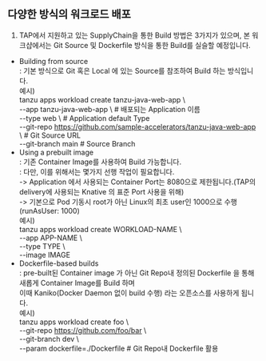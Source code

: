 ## 다양한 방식의 워크로드 배포
1. TAP에서 지원하고 있는 SupplyChain을 통한 Build 방법은 3가지가 있으며, 본 워크샵에서는 Git Source 및 Dockerfile 방식을 통한 Build를 실슬할 예정입니다.             
- Building from source     
  : 기본 방식으로 Git 혹은 Local 에 있는 Source를 참조하여 Build 하는 방식입니다.    
      예시)      
      tanzu apps workload create tanzu-java-web-app \      
      --app tanzu-java-web-app \          # 배포되는 Application 이름      
      --type web \                        # Application default Type      
      --git-repo https://github.com/sample-accelerators/tanzu-java-web-app \   # Git Source URL       
      --git-branch main     # Source Branch       
- Using a prebuilt image       
  : 기존 Container Image를 사용하여 Build 가능합니다.        
  : 다만, 이를 위해서는 몇가지 선행 작업이 필요합니다.         
    -> Application 에서 사용되는 Container Port는 8080으로 제한됩니다.(TAP의 delivery에 사용되는 Knative 의 표준 Port 사용을 위해)     
    -> 기본으로 Pod 기동시 root가 아닌 Linux의 최초 user인 1000으로 수행 (runAsUser: 1000)     
      예시)      
      tanzu apps workload create WORKLOAD-NAME \     
      --app APP-NAME \      
      --type TYPE \      
      --image IMAGE      
- Dockerfile-based builds      
  : pre-built된 Container image 가 아닌 Git Repo내 정의된 Dockerfile 을 통해 새롭게 Container Image를 Build 하며     
    이때 Kaniko(Docker Daemon 없이 build 수행) 라는 오픈소스를 사용하게 됩니다.       
      예시)       
      tanzu apps workload create foo \      
      --git-repo https://github.com/foo/bar \      
      --git-branch dev \       
      --param dockerfile=./Dockerfile     # Git Repo내 Dockerfile 활용      

